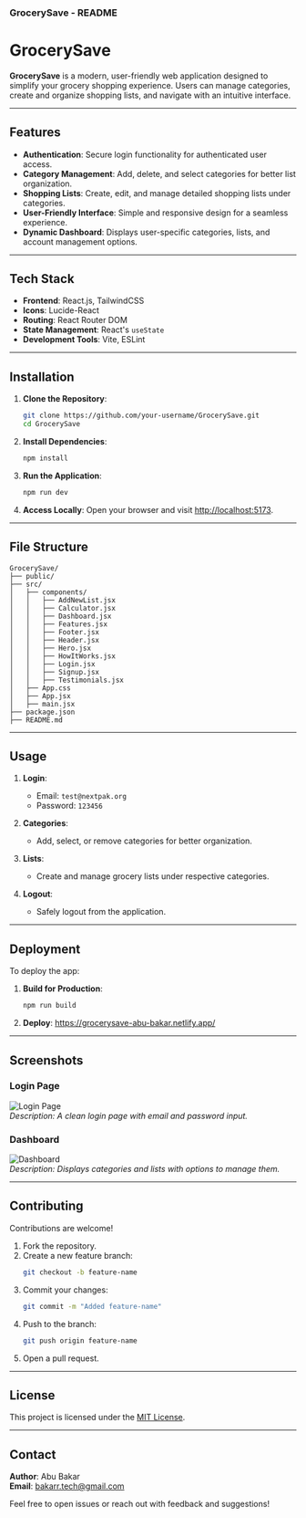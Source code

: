 ### GrocerySave - README

# GrocerySave

**GrocerySave** is a modern, user-friendly web application designed to simplify your grocery shopping experience. Users can manage categories, create and organize shopping lists, and navigate with an intuitive interface.  

---

## Features

- **Authentication**: Secure login functionality for authenticated user access.
- **Category Management**: Add, delete, and select categories for better list organization.
- **Shopping Lists**: Create, edit, and manage detailed shopping lists under categories.
- **User-Friendly Interface**: Simple and responsive design for a seamless experience.
- **Dynamic Dashboard**: Displays user-specific categories, lists, and account management options.

---

## Tech Stack

- **Frontend**: React.js, TailwindCSS
- **Icons**: Lucide-React
- **Routing**: React Router DOM
- **State Management**: React's `useState`
- **Development Tools**: Vite, ESLint

---

## Installation

1. **Clone the Repository**:
   ```bash
   git clone https://github.com/your-username/GrocerySave.git
   cd GrocerySave
   ```

2. **Install Dependencies**:
   ```bash
   npm install
   ```

3. **Run the Application**:
   ```bash
   npm run dev
   ```

4. **Access Locally**:
   Open your browser and visit [http://localhost:5173](http://localhost:5173).

---

## File Structure

```
GrocerySave/
├── public/
├── src/
│   ├── components/
│   │   ├── AddNewList.jsx
│   │   ├── Calculator.jsx
│   │   ├── Dashboard.jsx
│   │   ├── Features.jsx
│   │   ├── Footer.jsx
│   │   ├── Header.jsx
│   │   ├── Hero.jsx
│   │   ├── HowItWorks.jsx
│   │   ├── Login.jsx
│   │   ├── Signup.jsx
│   │   ├── Testimonials.jsx
│   ├── App.css
│   ├── App.jsx
│   ├── main.jsx
├── package.json
├── README.md
```

---

## Usage

1. **Login**: 
   - Email: `test@nextpak.org`  
   - Password: `123456`  

2. **Categories**:
   - Add, select, or remove categories for better organization.

3. **Lists**:
   - Create and manage grocery lists under respective categories.

4. **Logout**:
   - Safely logout from the application.

---

## Deployment

To deploy the app:

1. **Build for Production**:
   ```bash
   npm run build
   ```

2. **Deploy**: 
   https://grocerysave-abu-bakar.netlify.app/ 
---

## Screenshots

### Login Page  
![Login Page](#)  
_Description: A clean login page with email and password input._

### Dashboard  
![Dashboard](#)  
_Description: Displays categories and lists with options to manage them._

---

## Contributing

Contributions are welcome!  

1. Fork the repository.  
2. Create a new feature branch:  
   ```bash
   git checkout -b feature-name
   ```
3. Commit your changes:  
   ```bash
   git commit -m "Added feature-name"
   ```
4. Push to the branch:  
   ```bash
   git push origin feature-name
   ```
5. Open a pull request.

---

## License

This project is licensed under the [MIT License](LICENSE).

---

## Contact

**Author**: Abu Bakar  
**Email**: bakarr.tech@gmail.com  

Feel free to open issues or reach out with feedback and suggestions! 
